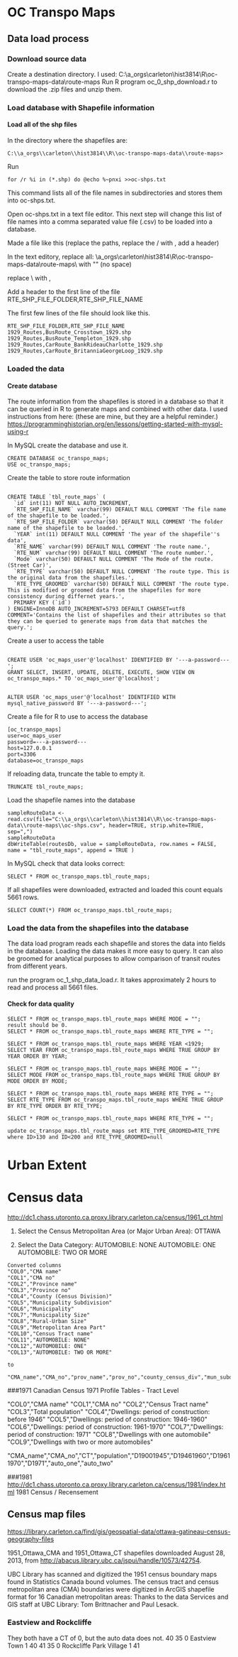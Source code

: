 # OC Transpo Maps
## Data load process
### Download source data
Create a destination directory. I used:
C:\\a_orgs\\carleton\\hist3814\\R\\oc-transpo-maps-data\\route-maps
Run R program oc_0_shp_download.r to download the .zip files and unzip them.

### Load database with Shapefile information
#### Load all of the shp files
In the directory where the shapefiles are:
```
C:\\a_orgs\\carleton\\hist3814\\R\\oc-transpo-maps-data\\route-maps>
```
Run
```
for /r %i in (*.shp) do @echo %~pnxi >>oc-shps.txt
```
This command lists all of the file names in subdirectories and stores them into oc-shps.txt.

Open oc-shps.txt in a text file editor. 
This next step will change this list of file names into a comma separated value file (.csv) to be loaded into a database.


Made a file like this (replace the paths, replace the / with , add a header)

In the text editory, replace all:
\\a_orgs\\carleton\\hist3814\\R\\oc-transpo-maps-data\\route-maps\\
with "" (no space)

replace \ with ,

Add a header to the first line of the file
RTE_SHP_FILE_FOLDER,RTE_SHP_FILE_NAME

The first few lines of the file should look like this.
```
RTE_SHP_FILE_FOLDER,RTE_SHP_FILE_NAME
1929_Routes,BusRoute_Crosstown_1929.shp 
1929_Routes,BusRoute_Templeton_1929.shp 
1929_Routes,CarRoute_BankRideauCharlotte_1929.shp 
1929_Routes,CarRoute_BritanniaGeorgeLoop_1929.shp 
```

### Loaded the data

#### Create database
The route information from the shapefiles is stored in a database so that it can be queried in R to generate maps and combined with other data.
I used instructions from here: (these are mine, but they are a helpful reminder.)
https://programminghistorian.org/en/lessons/getting-started-with-mysql-using-r

In MySQL create the database and use it.
```
CREATE DATABASE oc_transpo_maps;
USE oc_transpo_maps;
```
Create the table to store route information
```

CREATE TABLE `tbl_route_maps` (
  `id` int(11) NOT NULL AUTO_INCREMENT,
  `RTE_SHP_FILE_NAME` varchar(99) DEFAULT NULL COMMENT 'The file name of the shapefile to be loaded.',
  `RTE_SHP_FILE_FOLDER` varchar(50) DEFAULT NULL COMMENT 'The folder name of the shapefile to be loaded.',
  `YEAR` int(11) DEFAULT NULL COMMENT 'The year of the shapefile''s data',
  `RTE_NAME` varchar(99) DEFAULT NULL COMMENT 'The route name.',
  `RTE_NUM` varchar(99) DEFAULT NULL COMMENT 'The route number.',
  `Mode` varchar(50) DEFAULT NULL COMMENT 'The Mode of the route. (Street Car)',
  `RTE_TYPE` varchar(50) DEFAULT NULL COMMENT 'The route type. This is the original data from the shapefiles.',
  `RTE_TYPE_GROOMED` varchar(50) DEFAULT NULL COMMENT 'The route type. This is modified or groomed data from the shapefiles for more consistency during differnet years.',
  PRIMARY KEY (`id`)
) ENGINE=InnoDB AUTO_INCREMENT=5793 DEFAULT CHARSET=utf8 COMMENT='Contains the list of shapefiles and their attributes so that they can be queried to generate maps from data that matches the query.';

```
Create a user to access the table
```

CREATE USER 'oc_maps_user'@'localhost' IDENTIFIED BY '---a-password---';
GRANT SELECT, INSERT, UPDATE, DELETE, EXECUTE, SHOW VIEW ON oc_transpo_maps.* TO 'oc_maps_user'@'localhost';


ALTER USER 'oc_maps_user'@'localhost' IDENTIFIED WITH mysql_native_password BY '---a-password---';
```

Create a file for R to use to access the database
```
[oc_transpo_maps]
user=oc_maps_user
password=---a-password---
host=127.0.0.1
port=3306
database=oc_transpo_maps
```
If reloading data, truncate the table to empty it.
```
TRUNCATE tbl_route_maps;
```
Load the shapefile names into the database

```
sampleRouteData <- read.csv(file="C:\\a_orgs\\carleton\\hist3814\\R\\oc-transpo-maps-data\\route-maps\\oc-shps.csv", header=TRUE, strip.white=TRUE, sep=",")
sampleRouteData
dbWriteTable(routesDb, value = sampleRouteData, row.names = FALSE, name = "tbl_route_maps", append = TRUE ) 

```
In MySQL check that data looks correct:
```
SELECT * FROM oc_transpo_maps.tbl_route_maps;
```
If all shapefiles were downloaded, extracted and loaded this count equals 5661 rows.

```
SELECT COUNT(*) FROM oc_transpo_maps.tbl_route_maps;
```
### Load the data from the shapefiles into the database
The data load program reads each shapefile and stores the data into fields in the database. Loading the data makes it more easy to query. It can also be groomed for analytical purposes to allow comparison of transit routes from different years.

run the program oc_1_shp_data_load.r.  It takes approximately 2 hours to read and process all 5661 files.


#### Check for data quality
```
SELECT * FROM oc_transpo_maps.tbl_route_maps WHERE MODE = "";
result should be 0.
SELECT * FROM oc_transpo_maps.tbl_route_maps WHERE RTE_TYPE = "";

SELECT * FROM oc_transpo_maps.tbl_route_maps WHERE YEAR <1929;
SELECT YEAR FROM oc_transpo_maps.tbl_route_maps WHERE TRUE GROUP BY YEAR ORDER BY YEAR;

SELECT * FROM oc_transpo_maps.tbl_route_maps WHERE MODE = "";
SELECT MODE FROM oc_transpo_maps.tbl_route_maps WHERE TRUE GROUP BY MODE ORDER BY MODE;

SELECT * FROM oc_transpo_maps.tbl_route_maps WHERE RTE_TYPE = "";
SELECT RTE_TYPE FROM oc_transpo_maps.tbl_route_maps WHERE TRUE GROUP BY RTE_TYPE ORDER BY RTE_TYPE;

SELECT * FROM oc_transpo_maps.tbl_route_maps WHERE RTE_TYPE = "";

update oc_transpo_maps.tbl_route_maps set RTE_TYPE_GROOMED=RTE_TYPE where ID>130 and ID<200 and RTE_TYPE_GROOMED=null
```

# Urban Extent


# Census data
http://dc1.chass.utoronto.ca.proxy.library.carleton.ca/census/1961_ct.html

1. Select the Census Metropolitan Area
(or Major Urban Area):
OTTAWA

2. Select the Data Category:
AUTOMOBILE: NONE
AUTOMOBILE: ONE
AUTOMOBILE: TWO OR MORE
```
Converted columns
"COL0","CMA name"
"COL1","CMA no"
"COL2","Province name"
"COL3","Province no"
"COL4","County (Census Division)"
"COL5","Municipality Subdivision"
"COL6","Municipality"
"COL7","Municipality Size"
"COL8","Rural-Urban Size"
"COL9","Metropolitan Area Part"
"COL10","Census Tract name"
"COL11","AUTOMOBILE: NONE"
"COL12","AUTOMOBILE: ONE"
"COL13","AUTOMOBILE: TWO OR MORE"

to

"CMA_name","CMA_no","prov_name","prov_no","county_census_div","mun_subdiv","mun","mun_size","rural_urban_size","met_area","CT","auto_none","auto_one","auto_two"
```
###1971
Canadian Census 1971 Profile Tables - Tract Level

"COL0","CMA name"
"COL1","CMA no"
"COL2","Census Tract name"
"COL3","Total population"
"COL4","Dwellings: period of construction: before 1946"
"COL5","Dwellings: period of construction: 1946-1960"
"COL6","Dwellings: period of construction: 1961-1970"
"COL7","Dwellings: period of construction: 1971"
"COL8","Dwellings with one automobile"
"COL9","Dwellings with two or more automobiles"

"CMA_name","CMA_no","CT","population","D19001945","D19461960","D19611970","D1971","auto_one","auto_two"

###1981
http://dc1.chass.utoronto.ca.proxy.library.carleton.ca/census/1981/index.html
1981 Census / Recensement 


## Census map files

https://library.carleton.ca/find/gis/geospatial-data/ottawa-gatineau-census-geography-files

1951_Ottawa_CMA and 1951_Ottawa_CT shapefiles downloaded August 28, 2013, from http://abacus.library.ubc.ca/jspui/handle/10573/42754.

UBC Library has scanned and digitized the 1951 census boundary maps found in Statistics Canada bound volumes.  The census tract and census metropolitan area (CMA) boundaries were digitized in ArcGIS shapefile format for 16 Canadian metropolitan areas:
Thanks to the data Services and GIS staff at UBC Library: Tom Brittnacher and Paul Lesack.

### Eastview and Rockcliffe
They both have a CT of 0, but the auto data does not.
40    35  0           Eastview Town     1      40
41    35  0 Rockcliffe Park Village     1      41
